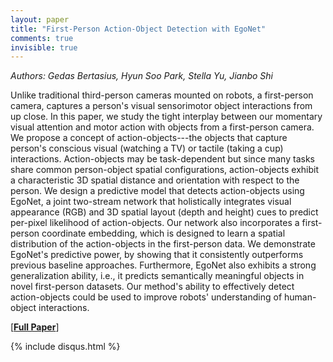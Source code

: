 ```yaml
---
layout: paper
title: "First-Person Action-Object Detection with EgoNet"
comments: true
invisible: true
---
```


<p class="text-left"><i>Authors: Gedas Bertasius, Hyun Soo Park, Stella Yu, Jianbo Shi</i></p>

Unlike traditional third-person cameras mounted on robots, a first-person camera, captures a person's visual sensorimotor object interactions from up close. In this paper, we study the tight interplay between our momentary visual attention and motor action with objects from a first-person camera. We propose a concept of action-objects---the objects that capture person's conscious visual (watching a TV) or tactile (taking a cup) interactions. Action-objects may be task-dependent but since many tasks share common person-object spatial configurations, action-objects exhibit a characteristic 3D spatial distance and orientation with respect to the person.   We design a predictive model that detects action-objects using EgoNet, a joint two-stream network that holistically integrates visual appearance (RGB) and 3D spatial layout (depth and height) cues to predict per-pixel likelihood of action-objects. Our network also incorporates a first-person coordinate embedding, which is designed to learn a spatial distribution of the action-objects in the first-person data. We demonstrate EgoNet's predictive power, by showing that it consistently outperforms previous baseline approaches. Furthermore, EgoNet also exhibits a strong generalization ability, i.e., it predicts semantically meaningful objects in novel first-person datasets. Our method's ability to effectively detect action-objects could be used to improve robots' understanding of human-object interactions.

[<b><a href="https://storage.googleapis.com/rss2017-papers/33.pdf">Full Paper</a></b>]

{% include disqus.html %}